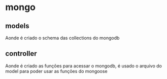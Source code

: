 # mongo

## models

Aonde é criado o schema das collections do mongodb

## controller

Aonde é criado as funções para acessar o mongodb, é usado o arquivo do model para poder usar as funções do mongoose
